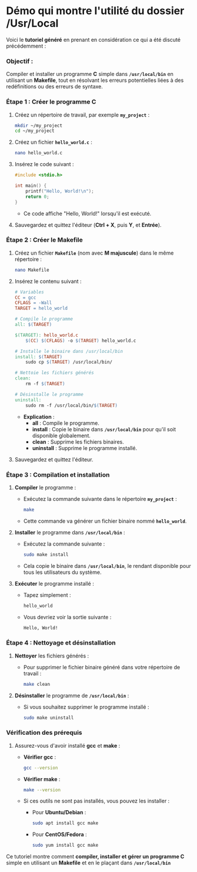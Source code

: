 # Démo qui montre l'utilité du dossier /Usr/Local

Voici le **tutoriel généré** en prenant en considération ce qui a été discuté précédemment :

### Objectif :
Compiler et installer un programme **C** simple dans **`/usr/local/bin`** en utilisant un **Makefile**, tout en résolvant les erreurs potentielles liées à des redéfinitions ou des erreurs de syntaxe.

### Étape 1 : Créer le programme C

1. Créez un répertoire de travail, par exemple **`my_project`** :
   ```bash
   mkdir ~/my_project
   cd ~/my_project
   ```

2. Créez un fichier **`hello_world.c`** :
   ```bash
   nano hello_world.c
   ```

3. Insérez le code suivant :
   ```c
   #include <stdio.h>

   int main() {
       printf("Hello, World!\n");
       return 0;
   }
   ```

   - Ce code affiche "Hello, World!" lorsqu'il est exécuté.

4. Sauvegardez et quittez l'éditeur (**Ctrl + X**, puis **Y**, et **Entrée**).

### Étape 2 : Créer le Makefile

1. Créez un fichier **`Makefile`** (nom avec **M majuscule**) dans le même répertoire :
   ```bash
   nano Makefile
   ```

2. Insérez le contenu suivant :

   ```makefile
   # Variables
   CC = gcc
   CFLAGS = -Wall
   TARGET = hello_world

   # Compile le programme
   all: $(TARGET)

   $(TARGET): hello_world.c
       $(CC) $(CFLAGS) -o $(TARGET) hello_world.c

   # Installe le binaire dans /usr/local/bin
   install: $(TARGET)
       sudo cp $(TARGET) /usr/local/bin/

   # Nettoie les fichiers générés
   clean:
       rm -f $(TARGET)

   # Désinstalle le programme
   uninstall:
       sudo rm -f /usr/local/bin/$(TARGET)
   ```

   - **Explication** :
     - **all** : Compile le programme.
     - **install** : Copie le binaire dans **`/usr/local/bin`** pour qu'il soit disponible globalement.
     - **clean** : Supprime les fichiers binaires.
     - **uninstall** : Supprime le programme installé.

3. Sauvegardez et quittez l'éditeur.

### Étape 3 : Compilation et installation

1. **Compiler** le programme :
   - Exécutez la commande suivante dans le répertoire **`my_project`** :
     ```bash
     make
     ```

   - Cette commande va générer un fichier binaire nommé **`hello_world`**.

2. **Installer** le programme dans **`/usr/local/bin`** :
   - Exécutez la commande suivante :
     ```bash
     sudo make install
     ```

   - Cela copie le binaire dans **`/usr/local/bin`**, le rendant disponible pour tous les utilisateurs du système.

3. **Exécuter** le programme installé :
   - Tapez simplement :
     ```bash
     hello_world
     ```

   - Vous devriez voir la sortie suivante :
     ```bash
     Hello, World!
     ```

### Étape 4 : Nettoyage et désinstallation

1. **Nettoyer** les fichiers générés :
   - Pour supprimer le fichier binaire généré dans votre répertoire de travail :
     ```bash
     make clean
     ```

2. **Désinstaller** le programme de **`/usr/local/bin`** :
   - Si vous souhaitez supprimer le programme installé :
     ```bash
     sudo make uninstall
     ```

### Vérification des prérequis

1. Assurez-vous d'avoir installé **gcc** et **make** :
   - **Vérifier gcc** :
     ```bash
     gcc --version
     ```
   - **Vérifier make** :
     ```bash
     make --version
     ```

   - Si ces outils ne sont pas installés, vous pouvez les installer :
     - Pour **Ubuntu/Debian** :
       ```bash
       sudo apt install gcc make
       ```
     - Pour **CentOS/Fedora** :
       ```bash
       sudo yum install gcc make
       ```

Ce tutoriel montre comment **compiler, installer et gérer un programme C** simple en utilisant un **Makefile** et en le plaçant dans **`/usr/local/bin`**
